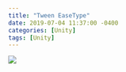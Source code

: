 ```yaml
---
title: "Tween EaseType"
date: 2019-07-04 11:37:00 -0400
categories: [Unity]
tags: [Unity]
---
```


<img src="https://img1.daumcdn.net/thumb/R720x0.q80/?scode=mtistory2&fname=http%3A%2F%2Fcfile24.uf.tistory.com%2Fimage%2F273F033E54D31E562FC983">
